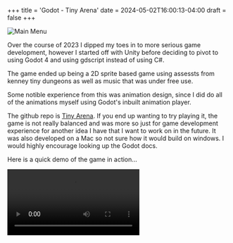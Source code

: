 +++
title = 'Godot - Tiny Arena'
date = 2024-05-02T16:00:13-04:00
draft = false
+++


![Main Menu](/tiny-arena.png "Main menu for Tiny Arena")

Over the course of 2023 I dipped my toes in to more serious game development, however I started off with Unity before deciding to pivot to using Godot 4 and using gdscript instead of using C#.

The game ended up being a 2D sprite based game using assessts from kenney tiny dungeons as well as music that was under free use.

Some notible experience from this was animation design, since I did do all of the animations myself using Godot's inbuilt animation player.

The github repo is [Tiny Arena](https://github.com/m-r-maxwell/tinyarena). If you end up wanting to try playing it, the game is not really balanced and was more so just for game development experience for another idea I have that I want to work on in the future. It was also developed on a Mac so not sure how it would build on windows. I would highly encourage looking up the Godot docs.

Here is a quick demo of the game in action...

![Demo Video](./img/tinyarena.mp4)
